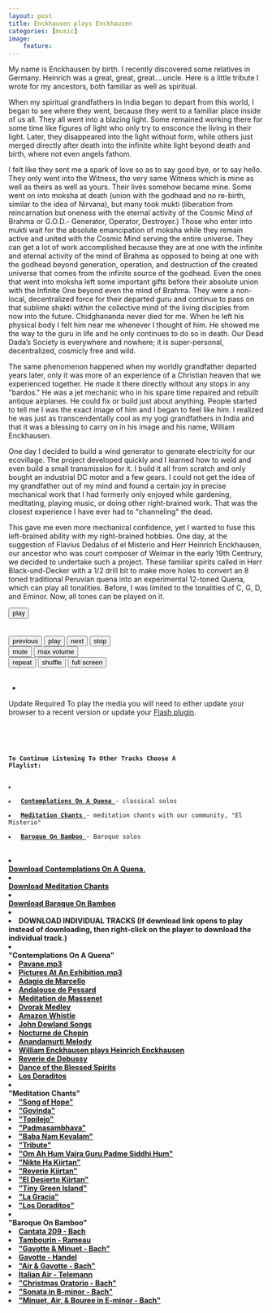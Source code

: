 ```yaml
---
layout: post
title: Enckhausen plays Enckhausen
categories: [music]
image:
    feature: 
---
```

My name is Enckhausen by birth.  I recently discovered some relatives in Germany.  Heinrich was a great, great, great....uncle. Here is a little tribute I wrote for my ancestors, both familiar as well as spiritual.

When my spiritual grandfathers in India began to depart from this world, I began to see where they went, because they went to a familiar place inside of us all. They all went into a blazing light. Some remained working there for some time like figures of light who only try to ensconce the living in their light. Later, they disappeared into the light without form, while others just merged directly after death into the infinite white light beyond death and birth, where not even angels fathom.

I felt like they sent me a spark of love so as to say good bye, or to say hello. They only went into the Witness, the very same Witness which is mine as well as theirs as well as yours.  Their lives somehow became mine. Some went on into moksha at death (union with the godhead and no re-birth, similar to the idea of Nirvana), but many took mukti (liberation from reincarnation but oneness with the eternal activity of the Cosmic Mind of Brahma or G.O.D.- Generator, Operator, Destroyer.) Those who enter into mukti wait for the absolute emancipation of moksha while they remain active and united with the Cosmic Mind serving the entire universe. They can get a lot of work accomplished because they are at one with the infinite and eternal activity of the mind of Brahma as opposed to being at one with the godhead beyond generation, operation, and destruction of the created universe that comes from the infinite source of the godhead. Even the ones that went into moksha left some important gifts before their absolute union with the Infinite One beyond even the mind of Brahma. They were a non-local, decentralized force for their departed guru and continue to pass on that sublime shakti within the collective mind of the living disciples from now into the future. Chidghananda never died for me. When he left his physical body I felt him near me whenever I thought of him. He showed me the way to the guru in life and he only continues to do so in death. Our Dead Dada’s Society is everywhere and nowhere; it is super-personal, decentralized, cosmicly free and wild.

The same phenomenon happened when my worldly grandfather departed years later, only it was more of an experience of a Christian heaven that we experienced together. He made it there directly without any stops in any "bardos." He was a jet mechanic who in his spare time repaired and rebuilt antique airplanes. He could fix or build just about anything. People started to tell me I was the exact image of him and I began to feel like him. I realized he was just as transcendentally cool as my yogi grandfathers in India and that it was a blessing to carry on in his image and his name, William Enckhausen.

One day I decided to build a wind generator to generate electricity for our ecovillage. The project developed quickly and I learned how to weld and even build a small transmission for it. I build it all from scratch and only bought an industrial DC motor and a few gears. I could not get the idea of my grandfather out of my mind and found a certain joy in precise mechanical work that I had formerly only enjoyed while gardening, meditating, playing music, or doing other right-brained work. That was the closest experience I have ever had to "channeling" the dead.

This gave me even more mechanical confidence, yet I wanted to fuse this left-brained ability with my right-brained hobbies. One day, at the suggestion of Flavius Dedalus of el Misterio and Herr Heinrich Enckhausen, our ancestor who was court composer of Weimar in the early 19th Centrury, we decided to undertake such a project. These familiar spirits called in Herr Black-und-Decker with a 1/2 drill bit to make more holes to convert an 8 toned traditional Peruvian quena into an experimental 12-toned Quena, which can play all tonalities. Before, I was limited to the tonalities of C, G, D, and Eminor. Now, all tones can be played on it.
<html>
<head>
<meta charset="utf-8" />
<!-- Website Design By: www.happyworm.com -->

<meta http-equiv="Content-Type" content="text/html; charset=iso-8859-1" />
<link href="/dist/skin/blue.monday/css/jplayer.blue.monday.min.css" rel="stylesheet" type="text/css" />
<script type="text/javascript" src="/dist/lib/jquery.min.js"></script>
<script type="text/javascript" src="/dist/jplayer/jquery.jplayer.min.js"></script>
<script type="text/javascript" src="/dist/add-on/jplayer.playlist.min.js"></script>
<script type="text/javascript">
//<![CDATA[
$(document).ready(function(){

	var myPlaylist = new jPlayerPlaylist({
		jPlayer: "#jquery_jplayer_N",
		cssSelectorAncestor: "#jp_container_N"
	}, [
		 {
				title:"Enckhausen plays Enckhausen",
				artist:"quetzal",
				mp3:"https://elmisterio.org/assets/music/Contemplations-On-A-Quena/enckhausen.mp3",
				poster: "https://elmisterio.org/images/contemplations.jpg"
			},
	], {
		playlistOptions: {
			enableRemoveControls: true
		},
		swfPath: "/dist/jplayer",
		supplied: "webmv, ogv, m4v, oga, mp3",
		useStateClassSkin: true,
		autoBlur: false,
		smoothPlayBar: true,
		keyEnabled: true,
		audioFullScreen: true
	});

	// Click handlers for jPlayerPlaylist method demo

	// Audio mix playlist

	$("#playlist-setPlaylist-audio-mix").click(function() {
		myPlaylist.setPlaylist([
			{
			title:"Pavane - Faure",
			artist:"quetzal",
			mp3:"https://elmisterio.org/assets/music/Contemplations-On-A-Quena/pavane.mp3",
			poster: "https://elmisterio.org/images/contemplations.jpg"
			},
            {
			title:"Pictures At An Exhibition - Mussorgsky",
			artist:"quetzal",
			mp3:"https://elmisterio.org/assets/music/Contemplations-On-A-Quena/pictures-at-an-exhibition.mp3",
			poster: "https://elmisterio.org/images/contemplations.jpg"
			},
			{				
				title:"Adagio",
			artist:"quetzal",
			mp3:"https://elmisterio.org/assets/music/Contemplations-On-A-Quena/adagio.mp3",
			poster: "https://elmisterio.org/images/contemplations.jpg"
			},
			{
					title:"Andalouse",
			artist:"quetzal",
			mp3:"https://elmisterio.org/assets/music/Contemplations-On-A-Quena/andalouse.mp3",
			poster: "https://elmisterio.org/images/contemplations.jpg"
			},
			{
					title:"Meditation",
			artist:"quetzal",
			mp3:"https://elmisterio.org/assets/music/Contemplations-On-A-Quena/meditation.mp3",
			poster: "https://elmisterio.org/images/contemplations.jpg"
			},
			{
				title:"Dvorak",
			artist:"quetzal",
			mp3:"https://elmisterio.org/assets/music/Contemplations-On-A-Quena/dvorak.mp3",
			poster: "https://elmisterio.org/images/contemplations.jpg"
			},
			{
                title:"Whistles",
			artist:"El Misterio",
			mp3:"https://elmisterio.org/assets/music/Contemplations-On-A-Quena/whistles.mp3",
			poster: "https://elmisterio.org/images/contemplations.jpg"
			},
			{
                title:"John Dowland Songs",
			artist:"quetzal",
			mp3:"https://elmisterio.org/assets/music/Contemplations-On-A-Quena/dowland.mp3",
			poster: "https://elmisterio.org/images/contemplations.jpg"
			},
			{
                title:"Nocturne - Chopin",
			artist:"quetzal",
			mp3:"https://elmisterio.org/assets/music/Contemplations-On-A-Quena/nocturne.mp3",
			poster: "https: //elmisterio.org/images/nochedesierto.jpg"
			},
			{
                title:"Anandamurti Melodies",
			artist:"quetzal",
			mp3:"https://elmisterio.org/assets/music/Contemplations-On-A-Quena/anandamurti.mp3",
			poster: "https://elmisterio.org/images/contemplations.jpg"
			},
			{
                title:"William Enckhausen plays Heinrich Enckhausen, Handel, and Telemann",
			artist:"quetzal",
			mp3:"https://elmisterio.org/assets/music/Contemplations-On-A-Quena/enckhausen.mp3",
			poster: "https: //elmisterio.org/images/contemplations.jpg"
			},
			{
                title:"Reverie - Debussy",
			artist:"quetzal",
			mp3:"https://elmisterio.org/assets/music/Contemplations-On-A-Quena/reverie.mp3",
			poster: "https://elmisterio.org/images/contemplations.jpg"
			},
			{
                title:"Dance Of The Blessed Spirits",
			artist:"quetzal",
			mp3:"https://elmisterio.org/assets/music/Contemplations-On-A-Quena/blessed-spirits.mp3",
			poster: "https://elmisterio.org/images/contemplations.jpg"
			},
			{
                title:"Los Doraditos",
			artist:"quetzal",
			mp3:"https://elmisterio.org/assets/music/Contemplations-On-A-Quena/los-doraditos.mp3",
			poster: "https://elmisterio.org/images/contemplations.jpg"                                                                                     
			}
		]);
	});

	// Video mix playlist

	$("#playlist-setPlaylist-video-mix").click(function() {
		myPlaylist.setPlaylist([
			{
			    title:"Govinda",
				artist:"El Misterio",
				mp3:"https://elmisterio.org/assets/music/Kiirtan-El-Misterio/govinda.mp3",
				poster: "https://elmisterio.org/images/kiirtan.jpg"
			},
			{
			    title:"Topilejo",
				artist:"El Misterio",
				mp3:"https://elmisterio.org/assets/music/Kiirtan-El-Misterio/topilejo.mp3",
				poster: "https://elmisterio.org/images/kiirtan.jpg"
			},
			{
				title:"Padmasambhava",
				artist:"El Misterio",
				mp3:"https://elmisterio.org/assets/music/Kiirtan-El-Misterio/padmasambhava.mp3",
				poster: "https://elmisterio.org/images/kiirtan.jpg"
			},
			{
				title:"Baba Nam Kevalam",
				artist:"El Misterio",
				mp3:"https://elmisterio.org/assets/music/Kiirtan-El-Misterio/babanamkevalam.mp3",
				poster: "https://elmisterio.org/images/kiirtan.jpg"
			},
			{
				title:"Soja",
				artist:"El Misterio",
				mp3:"https://elmisterio.org/assets/music/Kiirtan-El-Misterio/soja.mp3",
				poster: "https://elmisterio.org/images/kiirtan.jpg"
			},
			{
				title:"Om Ah Hum Vajra Guru",
				artist:"El Misterio",
				mp3:"https://elmisterio.org/assets/music/Kiirtan-El-Misterio/om-ah-hum-vajra-guru.mp3",
				poster: "https://elmisterio.org/images/kiirtan.jpg"
			},
			{
				title:"Nikte Ha Kiirtan",
				artist:"El Misterio",
				mp3:"https://elmisterio.org/assets/music/Kiirtan-El-Misterio/nikteha.mp3",
				poster: "https://elmisterio.org/images/kiirtan.jpg"
			},
			{
				title:"Reverie Kiirtan",
				artist:"El Misterio",
				mp3:"https://elmisterio.org/assets/music/Kiirtan-El-Misterio/reverie-kiirtan.mp3",
				poster: "https://elmisterio.org/images/kiirtan.jpg"
			},
			{
				title:"Desierto",
				artist:"El Misterio",
				mp3:"https://elmisterio.org/assets/music/Kiirtan-El-Misterio/desierto2.mp3",
				poster: "https://elmisterio.org/images/kiirtan.jpg"
			},
			{
				title:"Tiny Green Island",
				artist:"El Misterio",
				mp3:"https://elmisterio.org/assets/music/Kiirtan-El-Misterio/tiny-green-island.mp3",
				poster: "https://elmisterio.org/images/kiirtan.jpg"
			},
			{
				title:"La Gracia",
				artist:"El Misterio",
				mp3:"https://elmisterio.org/assets/music/Kiirtan-El-Misterio/gracia.mp3",
				poster: "https://elmisterio.org/images/kiirtan.jpg"
			},
			{
				title:"Los Doraditos",
				artist:"El Misterio",
				mp3:"https://elmisterio.org/assets/music/Kiirtan-El-Misterio/los-doraditos.mp3",
				poster: "https://elmisterio.org/images/kiirtan.jpg"
			}
		]);
	});

	// Media mix playlist

	$("#playlist-setPlaylist-media-mix").click(function() {
		myPlaylist.setPlaylist([
            {
				title:"Bach Cantata 209",
				artist:"quetzal",
				mp3:"https://elmisterio.org/assets/music/Baroque-On-Bamboo/cantata209.mp3",
				poster: "https://elmisterio.org/images/contemplations.jpg"
			},
            {
				title:"Tambourin - Rameau",
				artist:"quetzal",
				mp3:"https://elmisterio.org/assets/music/Baroque-On-Bamboo/tambourin.mp3",
				poster: "https://elmisterio.org/images/contemplations.jpg"
			},
			{
				title:"Gavotte And Minuet - Bach",
				artist:"quetzal",
				mp3:"https://elmisterio.org/assets/music/Baroque-On-Bamboo/gavotte-minuet.mp3",
				poster: "https://elmisterio.org/images/contemplations.jpg"
			},
			{
				title:"Gavotte - Handel",
				artist:"quetzal",
				mp3:"https://elmisterio.org/assets/music/Baroque-On-Bamboo/gavotte-handel.mp3",
				poster: "https://elmisterio.org/images/contemplations.jpg"
			},
            {
				title:"Air and Gavotte - Bach",
				artist:"quetzal",
				mp3:"https://elmisterio.org/assets/music/Baroque-On-Bamboo/air-gavotte.mp3",
				poster: "https://elmisterio.org/images/contemplations.jpg"
			},
			{
				title:"Italian Air - Telemann",
				artist:"quetzal",
				mp3:"https://elmisterio.org/assets/music/Baroque-On-Bamboo/italian-air.mp3",
				poster: "https://elmisterio.org/images/contemplations.jpg"
			},
			{
				title:"Christmas Oratorio - Bach",
				artist:"quetzal",
				mp3:"https://elmisterio.org/assets/music/Baroque-On-Bamboo/christmas-oratorio.mp3",
				poster: "https://elmisterio.org/images/contemplations.jpg"
			},
			{
				title:"Sonata in B-minor - Bach",
				artist:"quetzal",
				mp3:"https://elmisterio.org/assets/music/Baroque-On-Bamboo/sonata-b-minor.mp3",
				poster: "https://elmisterio.org/images/contemplations.jpg"
			},
			{
				title:"Minuet, Air, and Bouree - Bach",
				artist:"quetzal",
				mp3:"https://elmisterio.org/assets/music/Baroque-On-Bamboo/minuet-air-bouree.mp3",
				poster: "https://elmisterio.org/images/contemplations.jpg"
			}
		]);
	});

	


	// The remove commands

	$("#playlist-remove").click(function() {
		myPlaylist.remove();
	});

	$("#playlist-remove--2").click(function() {
		myPlaylist.remove(-2);
	});
	$("#playlist-remove--1").click(function() {
		myPlaylist.remove(-1);
	});
	$("#playlist-remove-0").click(function() {
		myPlaylist.remove(0);
	});
	$("#playlist-remove-1").click(function() {
		myPlaylist.remove(1);
	});
	$("#playlist-remove-2").click(function() {
		myPlaylist.remove(2);
	});

	// The shuffle commands

	$("#playlist-shuffle").click(function() {
		myPlaylist.shuffle();
	});

	$("#playlist-shuffle-false").click(function() {
		myPlaylist.shuffle(false);
	});
	$("#playlist-shuffle-true").click(function() {
		myPlaylist.shuffle(true);
	});

	// The select commands

	$("#playlist-select--2").click(function() {
		myPlaylist.select(-2);
	});
	$("#playlist-select--1").click(function() {
		myPlaylist.select(-1);
	});
	$("#playlist-select-0").click(function() {
		myPlaylist.select(0);
	});
	$("#playlist-select-1").click(function() {
		myPlaylist.select(1);
	});
	$("#playlist-select-2").click(function() {
		myPlaylist.select(2);
	});

	// The next/previous commands

	$("#playlist-next").click(function() {
		myPlaylist.next();
	});
	$("#playlist-previous").click(function() {
		myPlaylist.previous();
	});

	// The play commands

	$("#playlist-play").click(function() {
		myPlaylist.play();
	});

	$("#playlist-play--2").click(function() {
		myPlaylist.play(-2);
	});
	$("#playlist-play--1").click(function() {
		myPlaylist.play(-1);
	});
	$("#playlist-play-0").click(function() {
		myPlaylist.play(0);
	});
	$("#playlist-play-1").click(function() {
		myPlaylist.play(1);
	});
	$("#playlist-play-2").click(function() {
		myPlaylist.play(2);
	});

	// The pause command

	$("#playlist-pause").click(function() {
		myPlaylist.pause();
	});

	// Changing the playlist options

	// Option: autoPlay

	$("#playlist-option-autoPlay-true").click(function() {
		myPlaylist.option("autoPlay", true);
	});
	$("#playlist-option-autoPlay-false").click(function() {
		myPlaylist.option("autoPlay", false);
	});

	// Option: enableRemoveControls

	$("#playlist-option-enableRemoveControls-true").click(function() {
		myPlaylist.option("enableRemoveControls", true);
	});
	$("#playlist-option-enableRemoveControls-false").click(function() {
		myPlaylist.option("enableRemoveControls", false);
	});

	// Option: displayTime

	$("#playlist-option-displayTime-0").click(function() {
		myPlaylist.option("displayTime", 0);
	});
	$("#playlist-option-displayTime-fast").click(function() {
		myPlaylist.option("displayTime", "fast");
	});
	$("#playlist-option-displayTime-slow").click(function() {
		myPlaylist.option("displayTime", "slow");
	});
	$("#playlist-option-displayTime-2000").click(function() {
		myPlaylist.option("displayTime", 2000);
	});

	// Option: addTime

	$("#playlist-option-addTime-0").click(function() {
		myPlaylist.option("addTime", 0);
	});
	$("#playlist-option-addTime-fast").click(function() {
		myPlaylist.option("addTime", "fast");
	});
	$("#playlist-option-addTime-slow").click(function() {
		myPlaylist.option("addTime", "slow");
	});
	$("#playlist-option-addTime-2000").click(function() {
		myPlaylist.option("addTime", 2000);
	});

	// Option: removeTime

	$("#playlist-option-removeTime-0").click(function() {
		myPlaylist.option("removeTime", 0);
	});
	$("#playlist-option-removeTime-fast").click(function() {
		myPlaylist.option("removeTime", "fast");
	});
	$("#playlist-option-removeTime-slow").click(function() {
		myPlaylist.option("removeTime", "slow");
	});
	$("#playlist-option-removeTime-2000").click(function() {
		myPlaylist.option("removeTime", 2000);
	});

	// Option: shuffleTime

	$("#playlist-option-shuffleTime-0").click(function() {
		myPlaylist.option("shuffleTime", 0);
	});
	$("#playlist-option-shuffleTime-fast").click(function() {
		myPlaylist.option("shuffleTime", "fast");
	});
	$("#playlist-option-shuffleTime-slow").click(function() {
		myPlaylist.option("shuffleTime", "slow");
	});
	$("#playlist-option-shuffleTime-2000").click(function() {
		myPlaylist.option("shuffleTime", 2000);
	});

	// Equivalent commands

	$("#playlist-equivalent-1-a").click(function() {
		myPlaylist.add({
			title:"Your Face",
			artist:"The Stark Palace",
			mp3:"http://www.jplayer.org/audio/mp3/TSP-05-Your_face.mp3",
			oga:"http://www.jplayer.org/audio/ogg/TSP-05-Your_face.ogg",
			poster: "http://www.jplayer.org/audio/poster/The_Stark_Palace_640x360.png"
		}, true);
	});

	$("#playlist-equivalent-1-b").click(function() {
		myPlaylist.add({
			title:"Your Face",
			artist:"The Stark Palace",
			mp3:"http://www.jplayer.org/audio/mp3/TSP-05-Your_face.mp3",
			oga:"http://www.jplayer.org/audio/ogg/TSP-05-Your_face.ogg",
			poster: "http://www.jplayer.org/audio/poster/The_Stark_Palace_640x360.png"
		});
		myPlaylist.play(-1);
	});

	// AVOID COMMANDS

	$("#playlist-avoid-1").click(function() {
		myPlaylist.remove(2); // Removes the 3rd item
		myPlaylist.remove(3); // Ignored unless removeTime=0: Where it removes the 4th item, which was originally the 5th item.
	});


});
//]]>
</script>
</head>
<body>
<p style="margin-top:1em;">


<div id="jp_container_N" class="jp-video jp-video-270p" role="application" aria-label="media player">
	<div class="jp-type-playlist">
		<div id="jquery_jplayer_N" class="jp-jplayer"></div>
		<div class="jp-gui">
			<div class="jp-video-play">
				<button class="jp-video-play-icon" role="button" tabindex="0">play</button>
			</div>
			<div class="jp-interface">
				<div class="jp-progress">
					<div class="jp-seek-bar">
						<div class="jp-play-bar"></div>
					</div>
				</div>
				<div class="jp-current-time" role="timer" aria-label="time">&nbsp;</div>
				<div class="jp-duration" role="timer" aria-label="duration">&nbsp;</div>
				<div class="jp-controls-holder">
					<div class="jp-controls">
						<button class="jp-previous" role="button" tabindex="0">previous</button>
						<button class="jp-play" role="button" tabindex="0">play</button>
						<button class="jp-next" role="button" tabindex="0">next</button>
						<button class="jp-stop" role="button" tabindex="0">stop</button>
					</div>
					<div class="jp-volume-controls">
						<button class="jp-mute" role="button" tabindex="0">mute</button>
						<button class="jp-volume-max" role="button" tabindex="0">max volume</button>
						<div class="jp-volume-bar">
							<div class="jp-volume-bar-value"></div>
						</div>
					</div>
					<div class="jp-toggles">
						<button class="jp-repeat" role="button" tabindex="0">repeat</button>
						<button class="jp-shuffle" role="button" tabindex="0">shuffle</button>
						<button class="jp-full-screen" role="button" tabindex="0">full screen</button>
					</div>
				</div>
				<div class="jp-details">
					<div class="jp-title" aria-label="title">&nbsp;</div>
				</div>
			</div>
		</div>
		<div class="jp-playlist">
			<ul>
				<!-- The method Playlist.displayPlaylist() uses this unordered list -->
				<li>&nbsp;</li>
			</ul>
		</div>
		<div class="jp-no-solution">
			<span>Update Required</span>
			To play the media you will need to either update your browser to a recent version or update your <a href="https://get.adobe.com/flashplayer/" target="_blank">Flash plugin</a>.
		</div>
	</div>
</div>
			
&nbsp;


&nbsp;

<code><strong>To Continue Listening To Other Tracks Choose A Playlist:</strong>
<li> </li>
<li> <a href="javascript:;" id="playlist-setPlaylist-audio-mix"><strong>Contemplations On A Quena </strong></a>- classical solos</li> 
<li> <a href="javascript:;" id="playlist-setPlaylist-video-mix"><strong>Meditation Chants </strong></a>- meditation chants with our community, "El Misterio"</li> 
<li> <a href="javascript:;" id="playlist-setPlaylist-media-mix"><strong>Baroque On Bamboo </strong></a>- Baroque solos</li> </code><br />
&nbsp;
<li></li>
<strong><a href="https://elmisterio.org/assets/music/Contemplations-On-A-Quena.zip" download="Contemplations-on-a-Quena.zip">Download Contemplations On A Quena. </a></strong>
<li></li>
<strong><a href="https://elmisterio.org/assets/music/Kiirtan-El-Misterio.zip" download="Kiirtan-el-Misterio.zip">Download Meditation Chants </a></strong>
<li></li>
<strong><a href="https://elmisterio.org/assets/music/Baroque-On-Bamboo.zip" download="Baroque-On-Bamboo.zip">Download Baroque On Bamboo </a><strong>
<li></li>
<li><strong>DOWNLOAD INDIVIDUAL TRACKS </strong>  (If download link opens to play instead of downloading, then right-click on the player to download the individual track.)</li>
<li></li>
"Contemplations On A Quena"

<li><a href="https://elmisterio.org/assets/music/Contemplations-On-A-Quena/pavane.mp3"> Pavane.mp3</a></li>
<li><a href="https://elmisterio.org/assets/music/Contemplations-On-A-Quena/pictures-at-an-exhibition.mp3"> Pictures At An Exhibition.mp3</a></li>
<li><a href="https://elmisterio.org/assets/music/Contemplations-On-A-Quena/adagio.mp3"> Adagio de Marcello</a></li>
<li><a href="https://elmisterio.org/assets/music/Contemplations-On-A-Quena/andalouse.mp3"> Andalouse de Pessard</a></li>
<li><a href="https://elmisterio.org/assets/music/Contemplations-On-A-Quena/meditation.mp3"> Meditation de Massenet</a></li>
<li><a href="https://elmisterio.org/assets/music/Contemplations-On-A-Quena/dvorak.mp3"> Dvorak Medley</a></li>
<li><a href="https://elmisterio.org/assets/music/Contemplations-On-A-Quena/whistles.mp3"> Amazon Whistle</a></li>
<li><a href="https://elmisterio.org/assets/music/Contemplations-On-A-Quena/dowland.mp3"> John Dowland Songs</a></li>
<li><a href="https://elmisterio.org/assets/music/Contemplations-On-A-Quena/nocturne.mp3"> Nocturne de Chopin</a></li>
<li><a href="https://elmisterio.org/assets/music/Contemplations-On-A-Quena/anandamurti.mp3"> Anandamurti Melody</a></li>
<li><a href="https://elmisterio.org/assets/music/Contemplations-On-A-Quena/enckhausen.mp3">William Enckhausen plays Heinrich Enckhausen</a></li>
<li><a href="https://elmisterio.org/assets/music/Contemplations-On-A-Quena/reverie.mp3"> Reverie de Debussy</a></li>
<li><a href="https://elmisterio.org/assets/music/Contemplations-On-A-Quena/blessed-spirits.mp3"> Dance of the Blessed Spirits</a></li>
<li><a href="https://elmisterio.org/assets/music/Contemplations-On-A-Quena/los-doraditos.mp3"> Los Doraditos</a></li>
<li></li>
"Meditation Chants"
 
<li><a href="https://elmisterio.org/assets/music/Kiirtan-El-Misterio/esperanza.mp3" > "Song of Hope"</a></li>
<li><a href="https://elmisterio.org/assets/music/Kiirtan-El-Misterio/govinda.mp3" > "Govinda"</a></li>
<li><a href="https://elmisterio.org/assets/music/Kiirtan-El-Misterio/topilejo.mp3" > "Topilejo"</a></li>
<li><a href="https://elmisterio.org/assets/music/Kiirtan-El-Misterio/padmasambhava.mp3" > "Padmasambhava"</a></li>
<li><a href="https://elmisterio.org/assets/music/Kiirtan-El-Misterio/babanamkevalam.mp3" > "Baba Nam Kevalam"</a></li>
<li><a href="https://elmisterio.org/assets/music/Kiirtan-El-Misterio/soja.mp3" > "Tribute"</a></li>
<li><a href="https://elmisterio.org/assets/music/Kiirtan-El-Misterio/om-ah-hum-vajra-guru.mp3" > "Om Ah Hum Vajra Guru Padme Siddhi Hum"</a></li>
<li><a href="https://elmisterio.org/assets/music/Kiirtan-El-Misterio/nikteha.mp3" > "Nikte Ha Kiirtan"</a></li>
<li><a href="https://elmisterio.org/assets/music/Kiirtan-El-Misterio/reverie-kiirtan.mp3" > "Reverie Kiirtan"</a></li>
<li><a href="https://elmisterio.org/assets/music/Kiirtan-El-Misterio/desierto2.mp3" > "El Desierto Kiirtan"</a></li>
<li><a href="https://elmisterio.org/assets/music/Kiirtan-El-Misterio/tiny-green-island.mp3" > "Tiny Green Island"</a></li>
<li><a href="https://elmisterio.org/assets/music/Kiirtan-El-Misterio/gracia.mp3" > "La Gracia"</a></li>
<li><a href="https://elmisterio.org/assets/music/Kiirtan-El-Misterio/los-doraditos.mp3" > "Los Doraditos"</a></li>
<li></li>
"Baroque On Bamboo"
 
<li><a href="https://elmisterio.org/assets/music/Baroque-On-Bamboo/cantata209.mp3"> Cantata 209 - Bach</a></li>
<li><a href="https://elmisterio.org/assets/music/Baroque-On-Bamboo/tambourin.mp3"> Tambourin - Rameau</a></li>
<li><a href="https://elmisterio.org/assets/music/Baroque-On-Bamboo/gavotte-minuet.mp3" > "Gavotte & Minuet - Bach"</a></li>
<li><a href="https://elmisterio.org/assets/music/Baroque-On-Bamboo/gavotte-handel.mp3"> Gavotte - Handel</a></li>
<li><a href="https://elmisterio.org/assets/music/Baroque-On-Bamboo/air-gavotte.mp3" > "Air & Gavotte - Bach"</a></li>
<li><a href="https://elmisterio.org/assets/music/Baroque-On-Bamboo/italian-air.mp3"> Italian Air - Telemann</a></li>
<li><a href="https://elmisterio.org/assets/music/Baroque-On-Bamboo/christmas-oratorio.mp3" > "Christmas Oratorio - Bach"</a></li>
<li><a href="https://elmisterio.org/assets/music/Baroque-On-Bamboo/sonata-b-minor.mp3" > "Sonata in B-minor - Bach"</a></li>
<li><a href="https://elmisterio.org/assets/music/Baroque-On-Bamboo/minuet-air-bouree.mp3" > "Minuet, Air, & Bouree in E-minor - Bach"</a></li>












